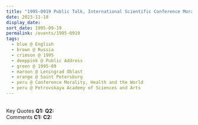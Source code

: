 ```yaml
---
title: "1995-0919 Public Talk, International Scientific Conference Morality, Health and the World, Day 1, Session 1 (11:00 to 14:30), Part 1, Petrovskaya Academy of Sciences and Arts, Saint Petersburg, Leningrad Oblast, Russia"
date: 2023-11-18
display_date: 
sort_date: 1995-09-19
permalink: /events/1995-0919
tags:
  - blue @ English
  - brown @ Russia
  - crimson @ 1995
  - deeppink @ Public Address
  - green @ 1995-09
  - maroon @ Leningrad Oblast
  - orange @ Saint Petersburg
  - peru @ Conference Morality, Health and the World
  - peru @ Petrovskaya Academy of Sciences and Arts
---
```


<br>

<wave-list>
  <list-title color="DarkSeaGreen" width="55">Key Quotes</list-title>
  <list-item color="BlanchedAlmond" width="280"><b>Q1:</b> <i></i></list-item>
  <list-item color="Lavender" width="280"><b>Q2:</b> <i></i></list-item>
</wave-list>

<br>

<wave-list>
  <list-title color="DarkSeaGreen" width="55">Comments</list-title>
  <list-item color="BlanchedAlmond" width="280"><b>C1:</b> <i></i></list-item>
  <list-item color="Lavender" width="280"><b>C2:</b> <i></i></list-item>
</wave-list>